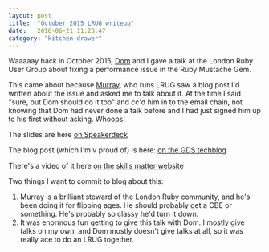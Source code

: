 ```yaml
---
layout: post
title:  "October 2015 LRUG writeup"
date:   2016-06-21 11:23:47
category: "kitchen drawer"
---
```

Waaaaay back in October 2015, [Dom](https://twitter.com/evilstreak) and I gave a talk at the London Ruby User Group about fixing a performance issue in the Ruby Mustache Gem.

This came about because [Murray](https://twitter.com/hlame), who runs LRUG saw a blog post I'd written about the issue and asked me to talk about it. At the time I said "sure, but Dom should do it too" and cc'd him in to the email chain, not knowing that Dom had never done a talk before and I had just signed him up to his first without asking. Whoops!

The slides are here [on Speakerdeck](https://speakerdeck.com/evilstreak/fixing-a-performance-issue-with-the-mustache-gem)

The blog post (which I'm v proud of) is here: [on the GDS techblog](https://gdstechnology.blog.gov.uk/2015/06/09/major-performance-issue-with-mustache-and-partials/)

There's a video of it here [on the skills matter website](https://skillsmatter.com/skillscasts/6598-debugging-and-fixing-performance-issues-with-the-mustache-gem-and-partials)

Two things I want to commit to blog about this:

1. Murray is a brilliant steward of the London Ruby community, and he's been doing it for flipping ages. He should probably get a CBE or something. He's probably so classy he'd turn it down.
2. It was enormous fun getting to give this talk with Dom. I mostly give talks on my own, and Dom mostly doesn't give talks at all, so it was really ace to do an LRUG together.
